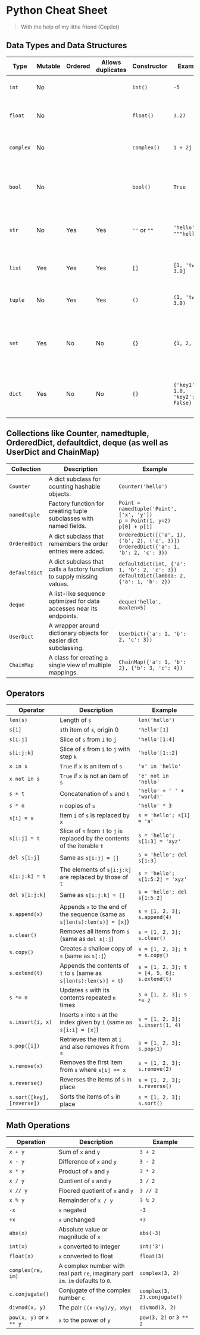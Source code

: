 # Python Cheat Sheet

> With the help of my little friend (Copilot)

## Data Types and Data Structures

| Type      | Mutable | Ordered | Allows duplicates | Constructor  | Example                        | Collection of   | Note                                                             | Category       |
| --------- | ------- | ------- | ----------------- | ------------ | ------------------------------ | --------------- | ---------------------------------------------------------------- | -------------- |
| `int`     | No      |         |                   | `int()`      | `-5`                           |                 | Note: `int` is a whole number                                    | data type      |
| `float`   | No      |         |                   | `float()`    | `3.27`                         |                 | Note: `float` is a decimal number                                | data type      |
| `complex` | No      |         |                   | `complex()`  | `1 + 2j`                       |                 | Note: `complex` is a complex number                              | data type      |
| `bool`    | No      |         |                   | `bool()`     | `True`                         |                 | Note: `bool` is a boolean value; it's a subclass of `int`        | data type      |
| `str`     | No      | Yes     | Yes               | `''` or `""` | `'hello'`, `"""hello"""`       | characters      | Note: `str` is a sequence of characters                          | data type      |
|           |         |         |                   |              |                                |                 |                                                                  |                |
| `list`    | Yes     | Yes     | Yes               | `[]`         | `[1, 'two', 3.0]`              | elements        | Note: lists are mutable sequences                                | data structure |
| `tuple`   | No      | Yes     | Yes               | `()`         | `(1, 'two', 3.0)`              | elements        | Note: tuples are immutable lists                                 | data structure |
| `set`     | Yes     | No      | No                | `{}`         | `{1, 2, 3}`                    | elements        | Note: set also uses `{}` but it does not contain key-value pairs | data structure |
| `dict`    | Yes     | No      | No                | `{}`         | `{'key1': 1.0, 'key2': False}` | key-value pairs | Note: dict also uses `{}` but it does not contain elements       | data structure |

## Collections like Counter, namedtuple, OrderedDict, defaultdict, deque (as well as UserDict and ChainMap)

| Collection    | Description                                                             | Example                                                                                    |
| ------------- | ----------------------------------------------------------------------- | ------------------------------------------------------------------------------------------ |
| `Counter`     | A dict subclass for counting hashable objects.                          | `Counter('hello')`                                                                         |
| `namedtuple`  | Factory function for creating tuple subclasses with named fields.       | `Point = namedtuple('Point', ['x', 'y'])`<br>`p = Point(1, y=2)`<br>`p[0] + p[1]`          |
| `OrderedDict` | A dict subclass that remembers the order entries were added.            | `OrderedDict([('a', 1), ('b', 2), ('c', 3)])`<br>`OrderedDict({'a': 1, 'b': 2, 'c': 3})`   |
| `defaultdict` | A dict subclass that calls a factory function to supply missing values. | `defaultdict(int, {'a': 1, 'b': 2, 'c': 3})`<br>`defaultdict(lambda: 2, {'a': 1, 'b': 2})` |
| `deque`       | A list-like sequence optimized for data accesses near its endpoints.    | `deque('hello', maxlen=5)`                                                                 |
| `UserDict`    | A wrapper around dictionary objects for easier dict subclassing.        | `UserDict({'a': 1, 'b': 2, 'c': 3})`                                                       |
| `ChainMap`    | A class for creating a single view of multiple mappings.                | `ChainMap({'a': 1, 'b': 2}, {'b': 3, 'c': 4})`                                             |

## Operators

| Operator                   | Description                                                                  | Example                                     |
| -------------------------- | ---------------------------------------------------------------------------- | ------------------------------------------- |
| `len(s)`                   | Length of `s`                                                                | `len('hello')`                              |
| `s[i]`                     | `i`th item of `s`, origin 0                                                  | `'hello'[1]`                                |
| `s[i:j]`                   | Slice of `s` from `i` to `j`                                                 | `'hello'[1:4]`                              |
| `s[i:j:k]`                 | Slice of `s` from `i` to `j` with step `k`                                   | `'hello'[1::2]`                             |
| `x in s`                   | `True` if `x` is an item of `s`                                              | `'e' in 'hello'`                            |
| `x not in s`               | `True` if `x` is not an item of `s`                                          | `'e' not in 'hello'`                        |
| `s + t`                    | Concatenation of `s` and `t`                                                 | `'hello' + ' ' + 'world!'`                  |
| `s * n`                    | `n` copies of `s`                                                            | `'hello' * 3`                               |
| `s[i] = x`                 | Item `i` of `s` is replaced by `x`                                           | `s = 'hello'; s[1] = 'a'`                   |
| `s[i:j] = t`               | Slice of `s` from `i` to `j` is replaced by the contents of the iterable `t` | `s = 'hello'; s[1:3] = 'xyz'`               |
| `del s[i:j]`               | Same as `s[i:j] = []`                                                        | `s = 'hello'; del s[1:3]`                   |
| `s[i:j:k] = t`             | The elements of `s[i:j:k]` are replaced by those of `t`                      | `s = 'hello'; s[1:5:2] = 'xyz'`             |
| `del s[i:j:k]`             | Same as `s[i:j:k] = []`                                                      | `s = 'hello'; del s[1:5:2]`                 |
| `s.append(x)`              | Appends `x` to the end of the sequence (same as `s[len(s):len(s)] = [x]`)    | `s = [1, 2, 3]; s.append(4)`                |
| `s.clear()`                | Removes all items from `s` (same as `del s[:]`)                              | `s = [1, 2, 3]; s.clear()`                  |
| `s.copy()`                 | Creates a shallow copy of `s` (same as `s[:]`)                               | `s = [1, 2, 3]; t = s.copy()`               |
| `s.extend(t)`              | Appends the contents of `t` to `s` (same as `s[len(s):len(s)] = t`)          | `s = [1, 2, 3]; t = [4, 5, 6]; s.extend(t)` |
| `s *= n`                   | Updates `s` with its contents repeated `n` times                             | `s = [1, 2, 3]; s *= 2`                     |
| `s.insert(i, x)`           | Inserts `x` into `s` at the index given by `i` (same as `s[i:i] = [x]`)      | `s = [1, 2, 3]; s.insert(1, 4)`             |
| `s.pop([i])`               | Retrieves the item at `i` and also removes it from `s`                       | `s = [1, 2, 3]; s.pop(1)`                   |
| `s.remove(x)`              | Removes the first item from `s` where `s[i] == x`                            | `s = [1, 2, 3]; s.remove(2)`                |
| `s.reverse()`              | Reverses the items of `s` in place                                           | `s = [1, 2, 3]; s.reverse()`                |
| `s.sort([key], [reverse])` | Sorts the items of `s` in place                                              | `s = [1, 2, 3]; s.sort()`                   |

## Math Operations

| Operation               | Description                                                                      | Example                     |
| ----------------------- | -------------------------------------------------------------------------------- | --------------------------- |
| `x + y`                 | Sum of `x` and `y`                                                               | `3 + 2`                     |
| `x - y`                 | Difference of `x` and `y`                                                        | `3 - 2`                     |
| `x * y`                 | Product of `x` and `y`                                                           | `3 * 2`                     |
| `x / y`                 | Quotient of `x` and `y`                                                          | `3 / 2`                     |
| `x // y`                | Floored quotient of `x` and `y`                                                  | `3 // 2`                    |
| `x % y`                 | Remainder of `x / y`                                                             | `3 % 2`                     |
| `-x`                    | `x` negated                                                                      | `-3`                        |
| `+x`                    | `x` unchanged                                                                    | `+3`                        |
| `abs(x)`                | Absolute value or magnitude of `x`                                               | `abs(-3)`                   |
| `int(x)`                | `x` converted to integer                                                         | `int('3')`                  |
| `float(x)`              | `x` converted to float                                                           | `float(3)`                  |
| `complex(re, im)`       | A complex number with real part `re`, imaginary part `im`. `im` defaults to `0`. | `complex(3, 2)`             |
| `c.conjugate()`         | Conjugate of the complex number `c`                                              | `complex(3, 2).conjugate()` |
| `divmod(x, y)`          | The pair `((x-x%y)/y, x%y)`                                                      | `divmod(3, 2)`              |
| `pow(x, y)` or `x ** y` | `x` to the power of `y`                                                          | `pow(3, 2)` or `3 ** 2`     |
